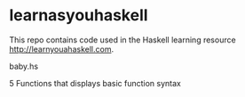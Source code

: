 # learnasyouhaskell

This repo contains code used in the Haskell learning resource http://learnyouahaskell.com.

baby.hs

5 Functions that displays basic function syntax



